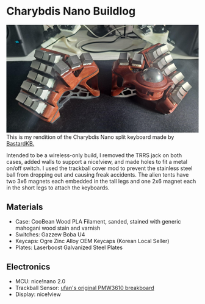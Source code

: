 # Charybdis Nano Buildlog
![Photo of my Charybdis Nano](Images/01.jpg)  
This is my rendition of the Charybdis Nano split keyboard made by [BastardKB.](https://github.com/bastardkb/charybdis)  
  
Intended to be a wireless-only build, I removed the TRRS jack on both cases, added walls to support a nice!view, and made holes to fit a metal on/off switch.
I used the trackball cover mod to prevent the stainless steel ball from dropping out and causing freak accidents.
The alien tents have two 3x6 magnets each embedded in the tall legs and one 2x6 magnet each in the short legs to attach the keyboards.   

## Materials
- Case: CooBean Wood PLA Filament, sanded, stained with generic mahogani wood stain and varnish
- Switches: Gazzew Boba U4
- Keycaps: Ogre Zinc Alloy OEM Keycaps (Korean Local Seller)
- Plates: Laserboost Galvanized Steel Plates  
## Electronics    
- MCU: nice!nano 2.0
- Trackball Sensor: [ufan's original PMW3610 breakboard](https://github.com/ufan/pmw3610_breakout)
- Display: nice!view  
